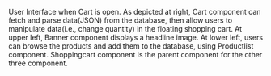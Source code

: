 User Interface when Cart is open. As depicted at right, Cart component can fetch and
parse data(JSON) from the database, then allow users to manipulate data(i.e., change quantity)
in the floating shopping cart. At upper left, Banner component displays a headline image. At
lower left, users can browse the products and add them to the database, using Productlist
component. Shoppingcart component is the parent component for the other three component.
